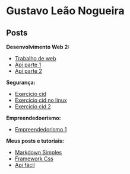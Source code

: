 # Gustavo Leão Nogueira

## Posts

**Desenvolvimento Web 2:**
* [Trabalho de web](trabalhos/trabalho-web.md)
* [Api parte 1](trabalhos/o-que-eh-uma-api.md)
* [Api parte 2](trabalhos/regra-para-criar-api.md)


**Segurança:**
* [Exercício cid](trabalhos/exercicio-aula-09.md)
* [Exercício cid no linux](trabalhos/exercicio-aula-09-refeito.md)
* [Exercício cid 2](trabalhos/cid.md)

**Empreendedoerismo:**
* [Empreendedorismo 1](trabalhos/empreendedoerismo-analise-de-mercado.md)

**Meus posts e tutoriais:**
* [Markdown Simples](/posts/markdown-simples.md)
* [Framework Css](posts/cssEsass.md)
* [Api fácil](post/criandoApiNode.md)
